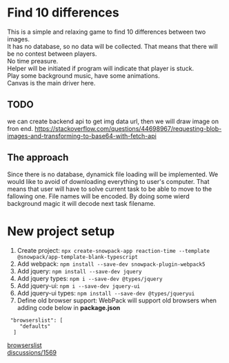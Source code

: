 # Find 10 differences
This is a simple and relaxing game to find 10 differences between two images.  
It has no database, so no data will be collected. That means that there will be no contest between players.  
No time preasure.   
Helper will be initiated if program will indicate that player is stuck.  
Play some background music, have some animations.  
Canvas is the main driver here.

## TODO
we can create backend api to get img data url, then we will draw image on fron end.
https://stackoverflow.com/questions/44698967/requesting-blob-images-and-transforming-to-base64-with-fetch-api

## The approach
Since there is no database, dynamick file loading will be implemented. We would like to avoid of downloading everything to user's computer. That means that user will have to solve current task to be able to move to the fallowing one. File names will be encoded. By doing some wierd background magic it will decode next task filename.
# New project setup
1. Create project:
``` npx create-snowpack-app reaction-time --template @snowpack/app-template-blank-typescript ```
2. Add webpack:
``` npm install --save-dev snowpack-plugin-webpack5 ```
3. Add jquery:
``` npm install --save-dev jquery ```
4. Add jquery types:
``` npm i --save-dev @types/jquery ```
5. Add jquery-ui:
``` npm i --save-dev jquery-ui ```
6. Add jquery-ui types:
``` npm install --save-dev @types/jqueryui ```
7. Define old browser support:
WebPack will support old browsers when adding code below in **package.json**
```
 "browserslist": [
    "defaults"
  ]
```
[browserslist](https://github.com/browserslist/browserslist)  
[discussions/1569](https://github.com/snowpackjs/snowpack/discussions/1569)